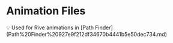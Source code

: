 # Animation Files

<aside>
💡 Used for Rive animations in [Path Finder](Path%20Finder%20927e9f212df34670b4441b5e50dec734.md)

</aside>